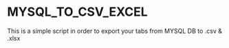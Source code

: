 # MYSQL_TO_CSV_EXCEL
This is a simple script in order to export your tabs from MYSQL DB to .csv &amp; .xlsx
